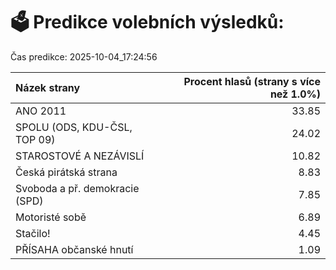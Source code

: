 # 🗳️ Predikce volebních výsledků:

Čas predikce: 2025-10-04_17:24:56

| Názek strany                   |   Procent hlasů (strany s více než 1.0%) |
|:-------------------------------|-----------------------------------------:|
| ANO 2011                       |                                    33.85 |
| SPOLU (ODS, KDU-ČSL, TOP 09)   |                                    24.02 |
| STAROSTOVÉ A NEZÁVISLÍ         |                                    10.82 |
| Česká pirátská strana          |                                     8.83 |
| Svoboda a př. demokracie (SPD) |                                     7.85 |
| Motoristé sobě                 |                                     6.89 |
| Stačilo!                       |                                     4.45 |
| PŘÍSAHA občanské hnutí         |                                     1.09 |